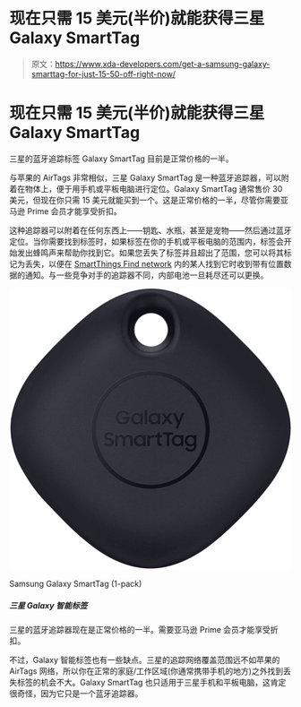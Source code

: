 # 现在只需 15 美元(半价)就能获得三星 Galaxy SmartTag

> 原文：<https://www.xda-developers.com/get-a-samsung-galaxy-smarttag-for-just-15-50-off-right-now/>

# 现在只需 15 美元(半价)就能获得三星 Galaxy SmartTag

三星的蓝牙追踪标签 Galaxy SmartTag 目前是正常价格的一半。

与苹果的 AirTags 非常相似，三星 Galaxy SmartTag 是一种蓝牙追踪器，可以附着在物体上，便于用手机或平板电脑进行定位。Galaxy SmartTag 通常售价 30 美元，但现在你只需 15 美元就能买到一个。这是正常价格的一半，尽管你需要亚马逊 Prime 会员才能享受折扣。

这种追踪器可以附着在任何东西上——钥匙、水瓶，甚至是宠物——然后通过蓝牙定位。当你需要找到标签时，如果标签在你的手机或平板电脑的范围内，标签会开始发出蜂鸣声来帮助你找到它。如果您丢失了标签并且超出了范围，您可以将其标记为丢失，以便在 [SmartThings Find network](https://www.xda-developers.com/smartthings-find-helps-find-lost-samsung-galaxy-devices/) 内的某人找到它时收到带有位置数据的通知。与一些竞争对手的追踪器不同，内部电池一旦耗尽还可以更换。

 <picture>![Samsung's Bluetooth tracker is half-off the normal price right now. An Amazon Prime membership is required to get the discount.](img/6444c28ba91a2767554ffb2ad023caf2.png)</picture> 

Samsung Galaxy SmartTag (1-pack)

##### 三星 Galaxy 智能标签

三星的蓝牙追踪器现在是正常价格的一半。需要亚马逊 Prime 会员才能享受折扣。

不过，Galaxy 智能标签也有一些缺点。三星的追踪网络覆盖范围远不如苹果的 AirTags 网络，所以你在正常的家庭/工作区域(你通常携带手机的地方)之外找到丢失标签的机会不大。Galaxy SmartTag 也只适用于三星手机和平板电脑，这肯定很奇怪，因为它只是一个蓝牙追踪器。